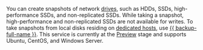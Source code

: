 You can create snapshots of network [drives](../../compute/concepts/disk.md#disks_types), such as HDDs, SSDs, high-performance SSDs, and non-replicated SSDs. While taking a snapshot, high-performance and non-replicated SSDs are not available for writes. To take snapshots from local disks residing on [dedicated hosts](../../compute/concepts/dedicated-host.md), use [{{ backup-full-name }}](../../backup/). This service is currently at the [Preview](../../overview/concepts/launch-stages.md) stage and supports Ubuntu, CentOS, and Windows Server.